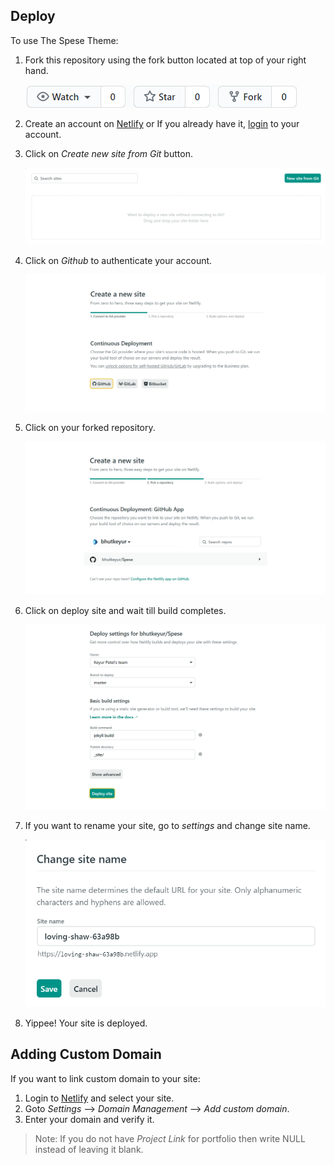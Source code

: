 ## Deploy

To use The Spese Theme:

1. Fork this repository using the fork button located at top of your right hand.
   
    ![Fork Repo](./assets/fork.png)

2. Create an account on [Netlify](https://www.netlify.com?utm_source=Spese) or If you already have it, [login](https://app.netlify.com?utm_source=Spese) to your account.
3. Click on *Create new site from Git* button.

    ![Create new site from Git](./assets/new-site-from-git.png)

4. Click on *Github* to authenticate your account.

    ![Github Authentication](./assets/github-deploy.png)

5. Click on your forked repository.

    ![Selecting Forked Repo](./assets/select-repo.png)

6. Click on deploy site and wait till build completes.

    ![Deploying Site](./assets/deploy-site.png)

7. If you want to rename your site, go to *settings* and change site name.

    ![Renaming Site](./assets/rename-site.png)

8. Yippee! Your site is deployed.

## Adding Custom Domain

If you want to link custom domain to your site:

1. Login to [Netlify](https://app.netlify.com?utm_source=Spese) and select your site.
2. Goto *Settings* --> *Domain Management* --> *Add custom domain*.
3. Enter your domain and verify it.

> Note: If you do not have *Project Link* for portfolio then write NULL instead of leaving it blank.

